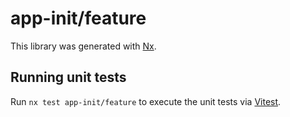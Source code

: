# app-init/feature

This library was generated with [Nx](https://nx.dev).

## Running unit tests

Run `nx test app-init/feature` to execute the unit tests via [Vitest](https://vitest.dev/).
